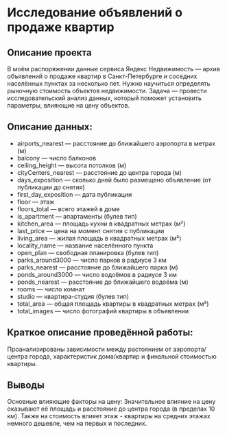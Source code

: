 # Исследование объявлений о продаже квартир

## Описание проекта

В моём распоряжении данные сервиса Яндекс Недвижимость — архив объявлений о продаже квартир в
Санкт-Петербурге и соседних населённых пунктах за несколько лет. Нужно научиться определять рыночную стоимость объектов недвижимости. 
Задача — провести исследовательский анализ данных, который поможет установить параметры, влияющие на цену объектов. 

## Описание данных:

- airports_nearest — расстояние до ближайшего аэропорта в метрах (м)
- balcony — число балконов
- ceiling_height — высота потолков (м)
- cityCenters_nearest — расстояние до центра города (м)
- days_exposition — сколько дней было размещено объявление (от публикации до снятия)
- first_day_exposition — дата публикации
- floor — этаж
- floors_total — всего этажей в доме
- is_apartment — апартаменты (булев тип)
- kitchen_area — площадь кухни в квадратных метрах (м²)
- last_price — цена на момент снятия с публикации
- living_area — жилая площадь в квадратных метрах (м²)
- locality_name — название населённого пункта
- open_plan — свободная планировка (булев тип)
- parks_around3000 — число парков в радиусе 3 км
- parks_nearest — расстояние до ближайшего парка (м)
- ponds_around3000 — число водоёмов в радиусе 3 км
- ponds_nearest — расстояние до ближайшего водоёма (м)
- rooms — число комнат
- studio — квартира-студия (булев тип)
- total_area — общая площадь квартиры в квадратных метрах (м²)
- total_images — число фотографий квартиры в объявлении

## Краткое описание проведённой работы:

Проанализированы зависимости между растоянием от аэропорта/центра города,
характеристик дома/квартир и финальной стоимостью квартиры.

## Выводы
Основные влияющие факторы на цену:
Значительное влияние на цену оказывают её площадь и расстояние до центра города (в пределах 10 км).
Также на стоимость влияет этаж - квартиры на средних этажах немного дешевле, чем на первых и последних.
